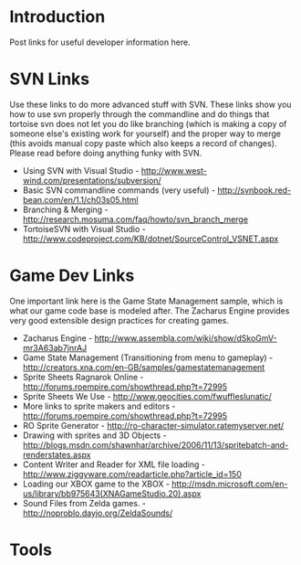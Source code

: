 # Introduction #
Post links for useful developer information here.


# SVN Links #
Use these links to do more advanced stuff with SVN. These links show you how to use svn properly through the commandline and do things that tortoise svn does not let you do like branching (which is making a copy of someone else's existing work for yourself) and the proper way to merge (this avoids manual copy paste which also keeps a record of changes).  Please read before doing anything funky with SVN.
  * Using SVN with Visual Studio - http://www.west-wind.com/presentations/subversion/
  * Basic SVN commandline commands (very useful) - http://svnbook.red-bean.com/en/1.1/ch03s05.html
  * Branching & Merging - http://research.mosuma.com/faq/howto/svn_branch_merge
  * TortoiseSVN with Visual Studio - http://www.codeproject.com/KB/dotnet/SourceControl_VSNET.aspx

# Game Dev Links #
One important link here is the Game State Management sample, which is what our game code base is modeled after.  The Zacharus Engine provides very good extensible design practices for creating games.
  * Zacharus Engine - http://www.assembla.com/wiki/show/dSkoGmV-mr3A63ab7jnrAJ
  * Game State Management (Transitioning from menu to gameplay) - http://creators.xna.com/en-GB/samples/gamestatemanagement
  * Sprite Sheets Ragnarok Online - http://forums.roempire.com/showthread.php?t=72995
  * Sprite Sheets We Use - http://www.geocities.com/fwuffleslunatic/
  * More links to sprite makers and editors - http://forums.roempire.com/showthread.php?t=72995
  * RO Sprite Generator - http://ro-character-simulator.ratemyserver.net/
  * Drawing with sprites and 3D Objects - http://blogs.msdn.com/shawnhar/archive/2006/11/13/spritebatch-and-renderstates.aspx
  * Content Writer and Reader for XML file loading - http://www.ziggyware.com/readarticle.php?article_id=150
  * Loading our XBOX game to the XBOX - http://msdn.microsoft.com/en-us/library/bb975643(XNAGameStudio.20).aspx
  * Sound Files from Zelda games. - http://noproblo.dayjo.org/ZeldaSounds/

# Tools #
